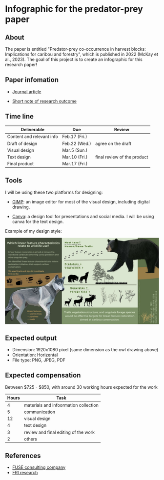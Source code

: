 # Infographic for the predator-prey paper


## About

The paper is entitled "Predator-prey co-occurrence in harvest blocks: Implications for caribou and forestry", which is published in 2022 (McKay et al., 2023). The goal of this project is to create an infographic for this research paper!


## Paper infomation

- [Journal article](https://conbio.onlinelibrary.wiley.com/doi/pdf/10.1111/csp2.12847) 

- [Short note of research outcome](docs_readme/shortnote.pdf)


## Time line

| Deliverable | Due | Review |
| ----------- | ------------- | ------ |
| Content and relevant info | Feb.17 (Fri.) |  |
| Draft of design | Feb.22 (Wed.) | agree on the draft |
| Visual design | Mar.5 (Sun.) |  |
| Text design | Mar.10 (Fri.) | final review of the product |
| Final product | Mar.17 (Fri.) |  |


## Tools

I will be using these two platforms for designing: 

- [GIMP](https://www.gimp.org/): an image editor for most of the visual design, including digital drawing.

- [Canva](https://www.canva.com/): a design tool for presentations and social media. I will be using canva for the text design. 

Example of my design style: 

![image](docs_readme/infographic.jpg)


## Expected output

- Dimension: 1920x1080 pixel (same dimension as the owl drawing above)
- Orientation: Horizental
- File type: PNG, JPEG, PDF

## Expected compensation

Between \$725 - \$850, with around 30 working hours expected for the work 

| Hours | Task |
| --- | --- |
| 4 | materials and infoormation collection |
| 5 | communication |
| 12 | visual design |
| 4 | text design |
| 3 | review and final editing of the work |
| 2 | others |



## References

- [FUSE consulting company](https://www.fuseconsulting.ca/infographics)
- [FRI research](https://friresearch.ca/search/?frisearchable_posts%5BhierarchicalMenu%5D%5Btaxonomies_hierarchical.publication_type.lvl0%5D%5B0%5D=Summaries%20and%20Communications&frisearchable_posts%5BhierarchicalMenu%5D%5Btaxonomies_hierarchical.publication_type.lvl0%5D%5B1%5D=Infographics)



